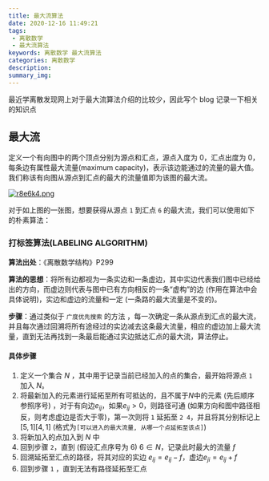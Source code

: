 ```yaml
---
title: 最大流算法
date: 2020-12-16 11:49:21
tags:
 - 离散数学
 - 最大流算法
keywords: 离散数学 最大流算法
categories: 离散数学
description:
summary_img:
---
```


最近学离散发现网上对于最大流算法介绍的比较少，因此写个 blog 记录一下相关的知识点

<!-- more -->

## 最大流

定义一个有向图中的两个顶点分别为源点和汇点，源点入度为 0，汇点出度为 0，每条边有属性最大流量(maximum capacity)，表示该边能通过的流量的最大值。我们称该有向图从源点到汇点的最大的流量值即为该图的最大流。

[![r8e6k4.png](https://s3.ax1x.com/2020/12/17/r8e6k4.png)](https://imgchr.com/i/r8e6k4)

对于如上图的一张图，想要获得从源点 `1` 到汇点 `6` 的最大流，我们可以使用如下的朴素算法：

### 打标签算法(LABELING ALGORITHM)

**算法出处**：《离散数学结构》P299

**算法的思想**：将所有边都视为一条实边和一条虚边，其中实边代表我们图中已经给出的方向，而虚边则代表与图中已有方向相反的一条“虚构”的边 (作用在算法中会具体说明)，实边和虚边的流量和一定 (一条路的最大流量是不变的)。

**步骤**：通过类似于 `广度优先搜索` 的方法 ，每一次确定一条从源点到汇点的最大流，并且每次通过回溯将所有途经过的实边减去这条最大流量，相应的虚边加上最大流量，直到无法再找到一条最后能通过实边抵达汇点的最大流，算法停止。

#### 具体步骤

1. 定义一个集合 $N$ ，其中用于记录当前已经加入的点的集合，最开始将源点 `1` 加入 $N$。
2. 将最新加入的元素进行延拓至所有可抵达的，且不属于$N$中的元素 (先后顺序参照序号) ，对于有向边$e_{ij}$，如果$e_{ij}\gt0$，则路径可通 (如果方向和图中路径相反，则考虑虚边是否大于零)，第一次则将 `1` 延拓至 `2 4`，并且将其分别标记上$[5,1] [4,1]$ (格式为`[可以进入的最大流量, 从哪一个点延拓至该点]`)
3. 将新加入的点加入到 $N$ 中
4. 回到步骤 `2`，直到 (假设汇点序号为 6) $6\in N$，记录此时最大的流量 $f$
5. 回溯延拓至汇点的路径，将其对应的实边 $e_{ij}=e_{ij}-f$，虚边$e_{ji}=e_{ij}+f$
6. 回到步骤 `1` ，直到无法有路径延拓至汇点
